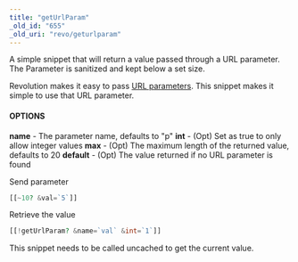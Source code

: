 ```yaml
---
title: "getUrlParam"
_old_id: "655"
_old_uri: "revo/geturlparam"
---
```


A simple snippet that will return a value passed through a URL parameter. The Parameter is sanitized and kept below a set size.

Revolution makes it easy to pass [URL parameters](building-sites/resources). This snippet makes it simple to use that URL parameter.

#### OPTIONS

**name** - The parameter name, defaults to "p"
**int** - (Opt) Set as true to only allow integer values
**max** - (Opt) The maximum length of the returned value, defaults to 20
**default** - (Opt) The value returned if no URL parameter is found

Send parameter

``` php
[[~10? &val=`5`]]
```

Retrieve the value

``` php
[[!getUrlParam? &name=`val` &int=`1`]]
```

This snippet needs to be called uncached to get the current value.
